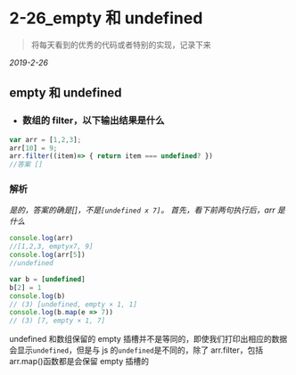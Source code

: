 # 2-26_empty 和 undefined

> 将每天看到的优秀的代码或者特别的实现，记录下来

_2019-2-26_

## empty 和 undefined

- ### 数组的 filter，以下输出结果是什么

```js
var arr = [1,2,3];
arr[10] = 9;
arr.filter((item)=> { return item === undefined? })
//答案 []
```

### 解析

_是的，答案的确是[]，不是`[undefined x 7]`。 首先，看下前两句执行后，arr 是什么_

```js
console.log(arr)
//[1,2,3, emptyx7, 9]
console.log(arr[5])
//undefined
```

```js
var b = [undefined]
b[2] = 1
console.log(b)
// (3) [undefined, empty × 1, 1]
console.log(b.map(e => 7))
// (3) [7, empty × 1, 7]
```

undefined 和数组保留的 empty 插槽并不是等同的，即使我们打印出相应的数据会显示`undefined`，但是与 js 的`undefined`是不同的，除了 arr.filter，包括 arr.map()函数都是会保留 empty 插槽的
